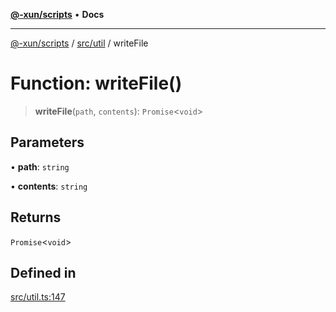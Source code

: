 [**@-xun/scripts**](../../../README.md) • **Docs**

***

[@-xun/scripts](../../../README.md) / [src/util](../README.md) / writeFile

# Function: writeFile()

> **writeFile**(`path`, `contents`): `Promise`\<`void`\>

## Parameters

• **path**: `string`

• **contents**: `string`

## Returns

`Promise`\<`void`\>

## Defined in

[src/util.ts:147](https://github.com/Xunnamius/xscripts/blob/f4ec173014b41a5b69e2dbdb82e9f8b7ec9d9c86/src/util.ts#L147)
